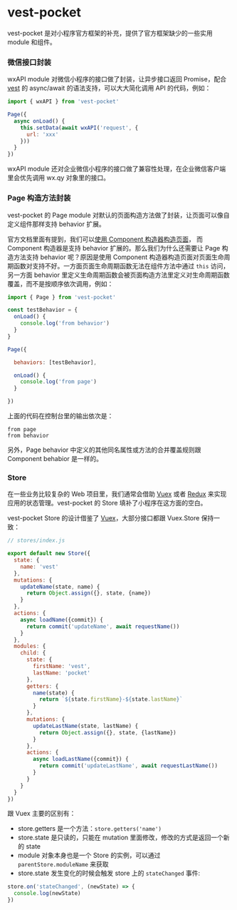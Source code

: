 # vest-pocket

vest-pocket 是对小程序官方框架的补充，提供了官方框架缺少的一些实用 module 和组件。

### 微信接口封装

wxAPI module 对微信小程序的接口做了封装，让异步接口返回 Promise，配合 [vest](https://github.com/mycolorway/vest) 的 async/await 的语法支持，可以大大简化调用 API 的代码，例如：

```js
import { wxAPI } from 'vest-pocket'

Page({
  async onLoad() {
    this.setData(await wxAPI('request', {
      url: 'xxx'
    }))
  }
})
```

wxAPI module 还对企业微信小程序的接口做了兼容性处理，在企业微信客户端里会优先调用 wx.qy 对象里的接口。

### Page 构造方法封装

vest-pocket 的 Page module 对默认的页面构造方法做了封装，让页面可以像自定义组件那样支持 behavior 扩展。

官方文档里面有提到，我们可以[使用 Component 构造器构造页面](https://developers.weixin.qq.com/miniprogram/dev/framework/custom-component/component.html#%E4%BD%BF%E7%94%A8-component-%E6%9E%84%E9%80%A0%E5%99%A8%E6%9E%84%E9%80%A0%E9%A1%B5%E9%9D%A2)，
而 Component 构造器是支持 behavior 扩展的。那么我们为什么还需要让 Page 构造方法支持 behavior 呢？原因是使用 Component 构造器构造页面对页面生命周期函数对支持不好。一方面页面生命周期函数无法在组件方法中通过 `this` 访问，另一方面 behavior 里定义生命周期函数会被页面构造方法里定义对生命周期函数覆盖，而不是按顺序依次调用，例如：

```js
import { Page } from 'vest-pocket'

const testBehavior = {
  onLoad() {
    console.log('from behavior')
  }
}

Page({

  behaviors: [testBehavior],

  onLoad() {
    console.log('from page')
  }

})
```

上面的代码在控制台里的输出依次是：

```
from page
from behavior
```

另外，Page behavior 中定义的其他同名属性或方法的合并覆盖规则跟 Component behabior 是一样的。

### Store

在一些业务比较复杂的 Web 项目里，我们通常会借助 [Vuex](https://vuex.vuejs.org/) 或者 [Redux](https://redux.js.org/) 来实现应用的状态管理。vest-pocket 的 Store 填补了小程序在这方面的空白。

vest-pocket Store 的设计借鉴了 [Vuex](https://vuex.vuejs.org/)，大部分接口都跟 Vuex.Store 保持一致：

```js
// stores/index.js

export default new Store({
  state: {
    name: 'vest'
  },
  mutations: {
    updateName(state, name) {
      return Object.assign({}, state, {name})
    }
  },
  actions: {
    async loadName({commit}) {
      return commit('updateName', await requestName())
    }
  },
  modules: {
    child: {
      state: {
        firstName: 'vest',
        lastName: 'pocket'
      },
      getters: {
        name(state) {
          return `${state.firstName}-${state.lastName}`
        }
      },
      mutations: {
        updateLastName(state, lastName) {
          return Object.assign({}, state, {lastName})
        }
      },
      actions: {
        async loadLastName({commit}) {
          return commit('updateLastName', await requestLastName())
        }
      }
    }
  }
})
```

跟 Vuex 主要的区别有：

* store.getters 是一个方法：`store.getters('name')`
* store.state 是只读的，只能在 mutation 里面修改，修改的方式是返回一个新的 state
* module 对象本身也是一个 Store 的实例，可以通过 `parentStore.moduleName` 来获取
* store.state 发生变化的时候会触发 store 上的 `stateChanged` 事件:

```js
store.on('stateChanged', (newState) => {
  console.log(newState)
})
```
